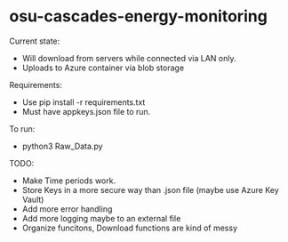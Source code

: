 
# osu-cascades-energy-monitoring


Current state: 
- Will download from servers while connected via LAN only.  
- Uploads to Azure container via blob storage


Requirements:
- Use pip install -r requirements.txt
- Must have appkeys.json file to run.

To run:
- python3 Raw_Data.py

TODO:
- Make Time periods work. 
- Store Keys in a more secure way than .json file (maybe use Azure Key Vault)
- Add more error handling
- Add more logging maybe to an external file
- Organize funcitons, Download functions are kind of messy